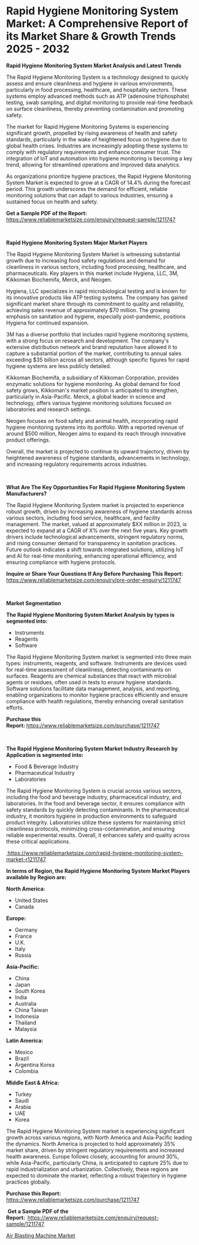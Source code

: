 <p><h1>Rapid Hygiene Monitoring System Market: A Comprehensive Report of its Market Share & Growth Trends 2025 - 2032</h1></p><p><strong>Rapid Hygiene Monitoring System Market Analysis and Latest Trends</strong></p>
<p><p>The Rapid Hygiene Monitoring System is a technology designed to quickly assess and ensure cleanliness and hygiene in various environments, particularly in food processing, healthcare, and hospitality sectors. These systems employ advanced methods such as ATP (adenosine triphosphate) testing, swab sampling, and digital monitoring to provide real-time feedback on surface cleanliness, thereby preventing contamination and promoting safety.</p><p>The market for Rapid Hygiene Monitoring Systems is experiencing significant growth, propelled by rising awareness of health and safety standards, particularly in the wake of heightened focus on hygiene due to global health crises. Industries are increasingly adopting these systems to comply with regulatory requirements and enhance consumer trust. The integration of IoT and automation into hygiene monitoring is becoming a key trend, allowing for streamlined operations and improved data analytics.</p><p>As organizations prioritize hygiene practices, the Rapid Hygiene Monitoring System Market is expected to grow at a CAGR of 14.4% during the forecast period. This growth underscores the demand for efficient, reliable monitoring solutions that can adapt to various industries, ensuring a sustained focus on health and safety.</p></p>
<p><strong>Get a Sample PDF of the Report:&nbsp;</strong> <a href="https://www.reliablemarketsize.com/enquiry/request-sample/1211747?utm_campaign=3555&utm_medium=2&utm_source=Github&utm_content=ia&utm_term=24032025&utm_id=rapid-hygiene-monitoring-system">https://www.reliablemarketsize.com/enquiry/request-sample/1211747</a></p>
<p>&nbsp;</p>
<p><strong>Rapid Hygiene Monitoring System Major Market Players</strong></p>
<p><p>The Rapid Hygiene Monitoring System Market is witnessing substantial growth due to increasing food safety regulations and demand for cleanliness in various sectors, including food processing, healthcare, and pharmaceuticals. Key players in this market include Hygiena, LLC, 3M, Kikkoman Biochemifa, Merck, and Neogen.</p><p>Hygiena, LLC specializes in rapid microbiological testing and is known for its innovative products like ATP testing systems. The company has gained significant market share through its commitment to quality and reliability, achieving sales revenue of approximately $70 million. The growing emphasis on sanitation and hygiene, especially post-pandemic, positions Hygiena for continued expansion.</p><p>3M has a diverse portfolio that includes rapid hygiene monitoring systems, with a strong focus on research and development. The company's extensive distribution network and brand reputation have allowed it to capture a substantial portion of the market, contributing to annual sales exceeding $35 billion across all sectors, although specific figures for rapid hygiene systems are less publicly detailed.</p><p>Kikkoman Biochemifa, a subsidiary of Kikkoman Corporation, provides enzymatic solutions for hygiene monitoring. As global demand for food safety grows, Kikkoman's market position is anticipated to strengthen, particularly in Asia-Pacific. Merck, a global leader in science and technology, offers various hygiene monitoring solutions focused on laboratories and research settings.</p><p>Neogen focuses on food safety and animal health, incorporating rapid hygiene monitoring systems into its portfolio. With a reported revenue of around $500 million, Neogen aims to expand its reach through innovative product offerings.</p><p>Overall, the market is projected to continue its upward trajectory, driven by heightened awareness of hygiene standards, advancements in technology, and increasing regulatory requirements across industries.</p></p>
<p>&nbsp;</p>
<p><strong>What Are The Key Opportunities For Rapid Hygiene Monitoring System Manufacturers?</strong></p>
<p><p>The Rapid Hygiene Monitoring System market is projected to experience robust growth, driven by increasing awareness of hygiene standards across various sectors, including food service, healthcare, and facility management. The market, valued at approximately $XX million in 2023, is expected to expand at a CAGR of X% over the next five years. Key growth drivers include technological advancements, stringent regulatory norms, and rising consumer demand for transparency in sanitation practices. Future outlook indicates a shift towards integrated solutions, utilizing IoT and AI for real-time monitoring, enhancing operational efficiency, and ensuring compliance with hygiene protocols.</p></p>
<p><strong>Inquire or Share Your Questions If Any Before Purchasing This Report:</strong> <a href="https://www.reliablemarketsize.com/enquiry/pre-order-enquiry/1211747?utm_campaign=3555&utm_medium=2&utm_source=Github&utm_content=ia&utm_term=24032025&utm_id=rapid-hygiene-monitoring-system">https://www.reliablemarketsize.com/enquiry/pre-order-enquiry/1211747</a></p>
<p>&nbsp;</p>
<p><strong>Market Segmentation</strong></p>
<p><strong>The Rapid Hygiene Monitoring System Market Analysis by types is segmented into:</strong></p>
<p><ul><li>Instruments</li><li>Reagents</li><li>Software</li></ul></p>
<p><p>The Rapid Hygiene Monitoring System market is segmented into three main types: instruments, reagents, and software. Instruments are devices used for real-time assessment of cleanliness, detecting contaminants on surfaces. Reagents are chemical substances that react with microbial agents or residues, often used in tests to ensure hygiene standards. Software solutions facilitate data management, analysis, and reporting, enabling organizations to monitor hygiene practices efficiently and ensure compliance with health regulations, thereby enhancing overall sanitation efforts.</p></p>
<p><strong>Purchase this Report:&nbsp;</strong><a href="https://www.reliablemarketsize.com/purchase/1211747?utm_campaign=3555&utm_medium=2&utm_source=Github&utm_content=ia&utm_term=24032025&utm_id=rapid-hygiene-monitoring-system">https://www.reliablemarketsize.com/purchase/1211747</a></p>
<p>&nbsp;</p>
<p><strong>The Rapid Hygiene Monitoring System Market Industry Research by Application is segmented into:</strong></p>
<p><ul><li>Food & Beverage Industry</li><li>Pharmaceutical Industry</li><li>Laboratories</li></ul></p>
<p><p>The Rapid Hygiene Monitoring System is crucial across various sectors, including the food and beverage industry, pharmaceutical industry, and laboratories. In the food and beverage sector, it ensures compliance with safety standards by quickly detecting contaminants. In the pharmaceutical industry, it monitors hygiene in production environments to safeguard product integrity. Laboratories utilize these systems for maintaining strict cleanliness protocols, minimizing cross-contamination, and ensuring reliable experimental results. Overall, it enhances safety and quality across these critical applications.</p></p>
<p><a href="https://www.reliablemarketsize.com/rapid-hygiene-monitoring-system-market-r1211747?utm_campaign=3555&utm_medium=2&utm_source=Github&utm_content=ia&utm_term=24032025&utm_id=rapid-hygiene-monitoring-system">&nbsp;https://www.reliablemarketsize.com/rapid-hygiene-monitoring-system-market-r1211747</a></p>
<p><strong>In terms of Region, the Rapid Hygiene Monitoring System Market Players available by Region are:</strong></p>
<p>
    <p> <strong> North America: </strong>
        <ul>
            <li>United States</li>
            <li>Canada</li>
        </ul>
        </p> 
    <p> <strong> Europe: </strong>
        <ul>
            <li>Germany</li>
            <li>France</li>
            <li>U.K.</li>
            <li>Italy</li>
            <li>Russia</li>
        </ul>
        </p> 
    <p> <strong> Asia-Pacific: </strong>
        <ul>
            <li>China</li>
            <li>Japan</li>
            <li>South Korea</li>
            <li>India</li>
            <li>Australia</li>
            <li>China Taiwan</li>
            <li>Indonesia</li>
            <li>Thailand</li>
            <li>Malaysia</li>
        </ul>
        </p> 
    <p> <strong> Latin America: </strong>
        <ul>
            <li>Mexico</li>
            <li>Brazil</li>
            <li>Argentina Korea</li>
            <li>Colombia</li>
        </ul>
        </p> 
    <p> <strong> Middle East & Africa: </strong>
        <ul>
            <li>Turkey</li>
            <li>Saudi</li>
            <li>Arabia</li>
            <li>UAE</li>
            <li>Korea</li>
        </ul>
    </p>
    </p>
<p><p>The Rapid Hygiene Monitoring System market is experiencing significant growth across various regions, with North America and Asia-Pacific leading the dynamics. North America is projected to hold approximately 35% market share, driven by stringent regulatory requirements and increased health awareness. Europe follows closely, accounting for around 30%, while Asia-Pacific, particularly China, is anticipated to capture 25% due to rapid industrialization and urbanization. Collectively, these regions are expected to dominate the market, reflecting a robust trajectory in hygiene practices globally.</p></p>
<p><strong>Purchase this Report: </strong><a href="https://www.reliablemarketsize.com/purchase/1211747?utm_campaign=3555&utm_medium=2&utm_source=Github&utm_content=ia&utm_term=24032025&utm_id=rapid-hygiene-monitoring-system">https://www.reliablemarketsize.com/purchase/1211747</a></p>
<p>&nbsp;<strong>Get a Sample PDF of the Report:&nbsp;&nbsp;</strong><a href="https://www.reliablemarketsize.com/enquiry/request-sample/1211747?utm_campaign=3555&utm_medium=2&utm_source=Github&utm_content=ia&utm_term=24032025&utm_id=rapid-hygiene-monitoring-system">https://www.reliablemarketsize.com/enquiry/request-sample/1211747</a></p>
<p><strong></strong></p>
<p><p><a href="https://github.com/oshodikurc/Market-Research-Report-List-1/blob/main/air-blasting-machine-market.md?utm_campaign=3555&utm_medium=2&utm_source=Github&utm_content=ia&utm_term=24032025&utm_id=rapid-hygiene-monitoring-system">Air Blasting Machine Market</a></p></p>
